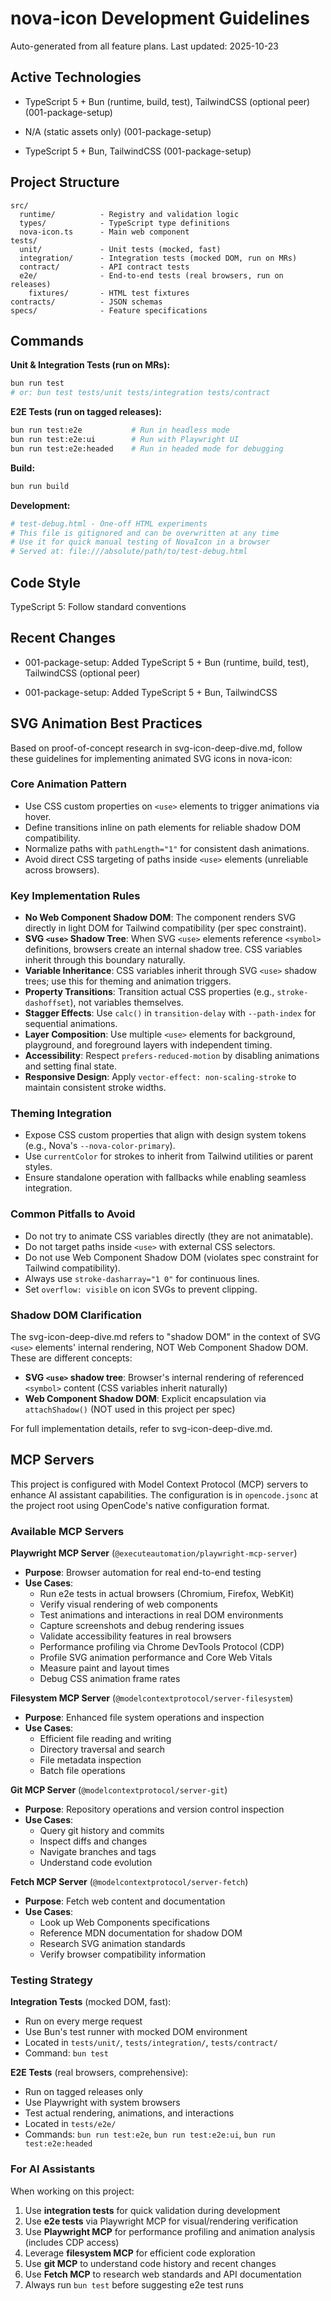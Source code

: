 # nova-icon Development Guidelines

Auto-generated from all feature plans. Last updated: 2025-10-23

## Active Technologies
- TypeScript 5 + Bun (runtime, build, test), TailwindCSS (optional peer) (001-package-setup)
- N/A (static assets only) (001-package-setup)

- TypeScript 5 + Bun, TailwindCSS (001-package-setup)

## Project Structure

```text
src/
  runtime/          - Registry and validation logic
  types/            - TypeScript type definitions
  nova-icon.ts      - Main web component
tests/
  unit/             - Unit tests (mocked, fast)
  integration/      - Integration tests (mocked DOM, run on MRs)
  contract/         - API contract tests
  e2e/              - End-to-end tests (real browsers, run on releases)
    fixtures/       - HTML test fixtures
contracts/          - JSON schemas
specs/              - Feature specifications
```

## Commands

**Unit & Integration Tests (run on MRs):**
```bash
bun run test
# or: bun test tests/unit tests/integration tests/contract
```

**E2E Tests (run on tagged releases):**
```bash
bun run test:e2e           # Run in headless mode
bun run test:e2e:ui        # Run with Playwright UI
bun run test:e2e:headed    # Run in headed mode for debugging
```

**Build:**
```bash
bun run build
```

**Development:**
```bash
# test-debug.html - One-off HTML experiments
# This file is gitignored and can be overwritten at any time
# Use it for quick manual testing of NovaIcon in a browser
# Served at: file:///absolute/path/to/test-debug.html
```

## Code Style

TypeScript 5: Follow standard conventions

## Recent Changes
- 001-package-setup: Added TypeScript 5 + Bun (runtime, build, test), TailwindCSS (optional peer)

- 001-package-setup: Added TypeScript 5 + Bun, TailwindCSS

<!-- MANUAL ADDITIONS START -->

## SVG Animation Best Practices

Based on proof-of-concept research in svg-icon-deep-dive.md, follow these guidelines for implementing animated SVG icons in nova-icon:

### Core Animation Pattern
- Use CSS custom properties on `<use>` elements to trigger animations via hover.
- Define transitions inline on path elements for reliable shadow DOM compatibility.
- Normalize paths with `pathLength="1"` for consistent dash animations.
- Avoid direct CSS targeting of paths inside `<use>` elements (unreliable across browsers).

### Key Implementation Rules
- **No Web Component Shadow DOM**: The component renders SVG directly in light DOM for Tailwind compatibility (per spec constraint).
- **SVG `<use>` Shadow Tree**: When SVG `<use>` elements reference `<symbol>` definitions, browsers create an internal shadow tree. CSS variables inherit through this boundary naturally.
- **Variable Inheritance**: CSS variables inherit through SVG `<use>` shadow trees; use this for theming and animation triggers.
- **Property Transitions**: Transition actual CSS properties (e.g., `stroke-dashoffset`), not variables themselves.
- **Stagger Effects**: Use `calc()` in `transition-delay` with `--path-index` for sequential animations.
- **Layer Composition**: Use multiple `<use>` elements for background, playground, and foreground layers with independent timing.
- **Accessibility**: Respect `prefers-reduced-motion` by disabling animations and setting final state.
- **Responsive Design**: Apply `vector-effect: non-scaling-stroke` to maintain consistent stroke widths.

### Theming Integration
- Expose CSS custom properties that align with design system tokens (e.g., Nova's `--nova-color-primary`).
- Use `currentColor` for strokes to inherit from Tailwind utilities or parent styles.
- Ensure standalone operation with fallbacks while enabling seamless integration.

### Common Pitfalls to Avoid
- Do not try to animate CSS variables directly (they are not animatable).
- Do not target paths inside `<use>` with external CSS selectors.
- Do not use Web Component Shadow DOM (violates spec constraint for Tailwind compatibility).
- Always use `stroke-dasharray="1 0"` for continuous lines.
- Set `overflow: visible` on icon SVGs to prevent clipping.

### Shadow DOM Clarification
The svg-icon-deep-dive.md refers to "shadow DOM" in the context of SVG `<use>` elements' internal rendering, NOT Web Component Shadow DOM. These are different concepts:
- **SVG `<use>` shadow tree**: Browser's internal rendering of referenced `<symbol>` content (CSS variables inherit naturally)
- **Web Component Shadow DOM**: Explicit encapsulation via `attachShadow()` (NOT used in this project per spec)

For full implementation details, refer to svg-icon-deep-dive.md.

## MCP Servers

This project is configured with Model Context Protocol (MCP) servers to enhance AI assistant capabilities. The configuration is in `opencode.jsonc` at the project root using OpenCode's native configuration format.

### Available MCP Servers

**Playwright MCP Server** (`@executeautomation/playwright-mcp-server`)
- **Purpose**: Browser automation for real end-to-end testing
- **Use Cases**:
  - Run e2e tests in actual browsers (Chromium, Firefox, WebKit)
  - Verify visual rendering of web components
  - Test animations and interactions in real DOM environments
  - Capture screenshots and debug rendering issues
  - Validate accessibility features in real browsers
  - Performance profiling via Chrome DevTools Protocol (CDP)
  - Profile SVG animation performance and Core Web Vitals
  - Measure paint and layout times
  - Debug CSS animation frame rates

**Filesystem MCP Server** (`@modelcontextprotocol/server-filesystem`)
- **Purpose**: Enhanced file system operations and inspection
- **Use Cases**:
  - Efficient file reading and writing
  - Directory traversal and search
  - File metadata inspection
  - Batch file operations

**Git MCP Server** (`@modelcontextprotocol/server-git`)
- **Purpose**: Repository operations and version control inspection
- **Use Cases**:
  - Query git history and commits
  - Inspect diffs and changes
  - Navigate branches and tags
  - Understand code evolution

**Fetch MCP Server** (`@modelcontextprotocol/server-fetch`)
- **Purpose**: Fetch web content and documentation
- **Use Cases**:
  - Look up Web Components specifications
  - Reference MDN documentation for shadow DOM
  - Research SVG animation standards
  - Verify browser compatibility information

### Testing Strategy

**Integration Tests** (mocked DOM, fast):
- Run on every merge request
- Use Bun's test runner with mocked DOM environment
- Located in `tests/unit/`, `tests/integration/`, `tests/contract/`
- Command: `bun test`

**E2E Tests** (real browsers, comprehensive):
- Run on tagged releases only
- Use Playwright with system browsers
- Test actual rendering, animations, and interactions
- Located in `tests/e2e/`
- Commands: `bun run test:e2e`, `bun run test:e2e:ui`, `bun run test:e2e:headed`

### For AI Assistants

When working on this project:
1. Use **integration tests** for quick validation during development
2. Use **e2e tests** via Playwright MCP for visual/rendering verification
3. Use **Playwright MCP** for performance profiling and animation analysis (includes CDP access)
4. Leverage **filesystem MCP** for efficient code exploration
5. Use **git MCP** to understand code history and recent changes
6. Use **Fetch MCP** to research web standards and API documentation
7. Always run `bun test` before suggesting e2e test runs

<!-- MANUAL ADDITIONS END -->

